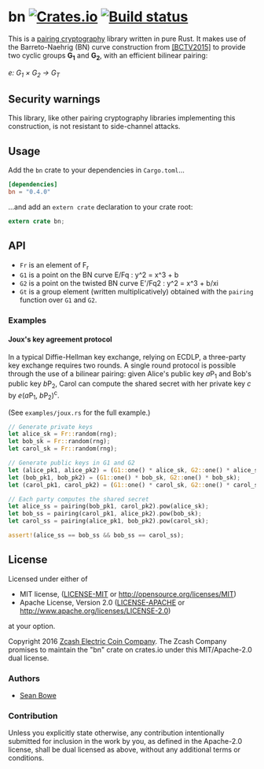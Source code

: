 # bn [![Crates.io](https://img.shields.io/crates/v/bn.svg)](https://crates.io/crates/bn) [![Build status](https://api.travis-ci.org/zcash/bn.svg)](https://travis-ci.org/zcash/bn)

This is a [pairing cryptography](https://en.wikipedia.org/wiki/Pairing-based_cryptography) library written in pure Rust. It makes use of the Barreto-Naehrig (BN) curve construction from [[BCTV2015]](https://eprint.iacr.org/2013/879.pdf) to provide two cyclic groups **G<sub>1</sub>** and **G<sub>2</sub>**, with an efficient bilinear pairing:

*e: G<sub>1</sub> × G<sub>2</sub> → G<sub>T</sub>*

## Security warnings

This library, like other pairing cryptography libraries implementing this construction, is not resistant to side-channel attacks.

## Usage

Add the `bn` crate to your dependencies in `Cargo.toml`...

```toml
[dependencies]
bn = "0.4.0"
```

...and add an `extern crate` declaration to your crate root:

```rust
extern crate bn;
```

## API

* `Fr` is an element of F<sub>r</sub>
* `G1` is a point on the BN curve E/Fq : y^2 = x^3 + b
* `G2` is a point on the twisted BN curve E'/Fq2 : y^2 = x^3 + b/xi
* `Gt` is a group element (written multiplicatively) obtained with the `pairing` function over `G1` and `G2`.

### Examples

#### Joux's key agreement protocol

In a typical Diffie-Hellman key exchange, relying on ECDLP, a three-party key exchange requires two rounds. A single round protocol is possible through the use of a bilinear pairing: given Alice's public key *a*P<sub>1</sub> and Bob's public key *b*P<sub>2</sub>, Carol can compute the shared secret with her private key *c* by *e*(*a*P<sub>1</sub>, *b*P<sub>2</sub>)<sup>c</sup>.

(See `examples/joux.rs` for the full example.)

```rust
// Generate private keys
let alice_sk = Fr::random(rng);
let bob_sk = Fr::random(rng);
let carol_sk = Fr::random(rng);

// Generate public keys in G1 and G2
let (alice_pk1, alice_pk2) = (G1::one() * alice_sk, G2::one() * alice_sk);
let (bob_pk1, bob_pk2) = (G1::one() * bob_sk, G2::one() * bob_sk);
let (carol_pk1, carol_pk2) = (G1::one() * carol_sk, G2::one() * carol_sk);

// Each party computes the shared secret
let alice_ss = pairing(bob_pk1, carol_pk2).pow(alice_sk);
let bob_ss = pairing(carol_pk1, alice_pk2).pow(bob_sk);
let carol_ss = pairing(alice_pk1, bob_pk2).pow(carol_sk);

assert!(alice_ss == bob_ss && bob_ss == carol_ss);
```

## License

Licensed under either of

 * MIT license, ([LICENSE-MIT](LICENSE-MIT) or http://opensource.org/licenses/MIT)
 * Apache License, Version 2.0 ([LICENSE-APACHE](LICENSE-APACHE) or http://www.apache.org/licenses/LICENSE-2.0)

at your option.

Copyright 2016 [Zcash Electric Coin Company](https://z.cash/). The Zcash Company promises to maintain the "bn" crate on crates.io under this MIT/Apache-2.0 dual license.

### Authors

* [Sean Bowe](https://github.com/ebfull)

### Contribution

Unless you explicitly state otherwise, any contribution intentionally
submitted for inclusion in the work by you, as defined in the Apache-2.0
license, shall be dual licensed as above, without any additional terms or
conditions.
